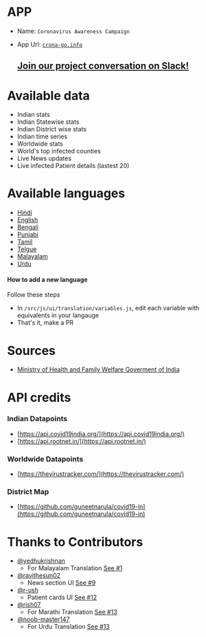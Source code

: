 # APP
- Name: `Coronavirus Awareness Campaign`
- App Url: [`crona-go.info`](https://corona-go.info)

    ## [Join our project conversation on Slack!](https://join.slack.com/t/corona-go-app/shared_invite/zt-d761526p-xYZlrXUsGmZ6ec04a2R6JQ)

# Available data
- Indian stats
- Indian Statewise stats
- Indian District wise stats
- Indian time series
- Worldwide stats
- World's top infected counties
- Live News updates
- Live infected Patient details (lastest 20)

# Available languages
- [Hindi](https://corona-go.info?lang=HINDI&medium=github_readme)
- [English](https://corona-go.info?lang=ENGLISH&medium=github_readme)
- [Bengali](https://corona-go.info?lang=BENGALI&medium=github_readme)
- [Punjabi](https://corona-go.info?lang=PUNJABI&medium=github_readme)
- [Tamil](https://corona-go.info?lang=TAMIL&medium=github_readme)
- [Telgue](https://corona-go.info?lang=TELGUE&medium=github_readme)
- [Malayalam](https://corona-go.info?lang=MALAYALAM&medium=github_readme)
- [Urdu](https://corona-go.info?lang=URDU&medium=github_readme)

#### How to add a new language 
    
Follow these steps
- In `/src/js/ui/translation/variables.js`, edit each variable with equivalents in your langauge
- That's it, make a PR

# Sources
- [Ministry of Health and Family Welfare Goverment of India](https://www.mohfw.gov.in/)

# API credits
### Indian Datapoints
- [https://api.covid19india.org/](https://api.covid19india.org/)
- [https://api.rootnet.in/](https://api.rootnet.in/)

### Worldwide Datapoints
- [https://thevirustracker.com/](https://thevirustracker.com/)

### District Map
- [https://github.com/guneetnarula/covid19-in](https://github.com/guneetnarula/covid19-in)

# Thanks to Contributors
- [@yedhukrishnan](https://github.com/yedhukrishnan)
    - For Malayalam Translation [See #1](https://github.com/rajchandra3/fight-corona/pull/1)
- [@ravithesun02](https://github.com/ravithesun02)
    - News section UI [See #9](https://github.com/rajchandra3/fight-corona/pull/9)
- [@r-ush](https://github.com/r-ush)
    - Patient cards UI [See #12](https://github.com/rajchandra3/fight-corona/pull/12)
- [@rish07](https://github.com/rish07)
    - For Marathi Translation [See #13](https://github.com/rajchandra3/fight-corona/pull/13)
- [@noob-master147](https://github.com/noob-master147)
    - For Urdu Translation [See #13](https://github.com/rajchandra3/fight-corona/pull/16)


